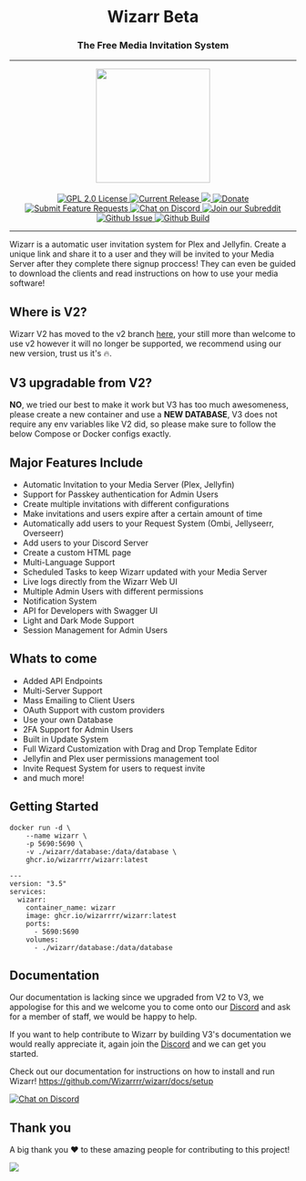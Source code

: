 <h1 align="center">Wizarr Beta</h1>
<h3 align="center">The Free Media Invitation System</h3>

---

<p align="center">
<img src="https://raw.githubusercontent.com/Wizarrrr/wizarr/master/frontend/src/assets/img/wizard.png" height="200">
<br/>
<br/>
<a href="https://github.com/wizarrrr/wizarr">
<img alt="GPL 2.0 License" src="https://img.shields.io/github/license/wizarrrr/wizarr.svg"/>
</a>
<a href="https://github.com/jellyfin/jellyfin/releases">
<img alt="Current Release" src="https://img.shields.io/github/release/wizarrrr/wizarr.svg"/>
</a>
<a href="https://hosted.weblate.org/engage/wizarr/">
<img src="https://hosted.weblate.org/widgets/wizarr/-/app/svg-badge.svg" />
</a>
<a href="https://opencollective.com/wizarr">
<img alt="Donate" src="https://img.shields.io/opencollective/all/wizarr.svg?label=backers"/>
</a>
<a href="https://features.wizarr.dev">
<img alt="Submit Feature Requests" src="https://img.shields.io/badge/vote_now-features?label=features"/>
</a>
<a href="https://discord.gg/XXCz7aM3ak">
<img alt="Chat on Discord" src="https://img.shields.io/discord/1020742926856372224"/>
</a>
<a href="https://www.reddit.com/r/wizarr">
<img alt="Join our Subreddit" src="https://img.shields.io/badge/reddit-r%2Fwizarr-%23FF5700.svg"/>
</a>
<a href="https://github.com/Wizarrrr/wizarr/issues">
<img alt="Github Issue" src="https://img.shields.io/github/issues/wizarrrr/wizarr"/>
</a>
<a href="https://github.com/Wizarrrr/wizarr/actions/workflows/docker-build.yml">
<img alt="Github Build" src="https://img.shields.io/github/actions/workflow/status/wizarrrr/wizarr/ci.yml"/>
</a>
</p>

---

Wizarr is a automatic user invitation system for Plex and Jellyfin. Create a unique link and share it to a user and they will be invited to your Media Server after they complete there signup proccess! They can even be guided to download the clients and read instructions on how to use your media software!

## Where is V2?

Wizarr V2 has moved to the v2 branch [here](https://github.com/Wizarrrr/wizarr/tree/v2), your still more than welcome to use v2 however it will no longer be supported, we recommend using our new version, trust us it's 🔥.

## V3 upgradable from V2?

**NO**, we tried our best to make it work but V3 has too much awesomeness, please create a new container and use a **NEW DATABASE**, V3 does not require any env variables like V2 did, so please make sure to follow the below Compose or Docker configs exactly.

## Major Features Include

- Automatic Invitation to your Media Server (Plex, Jellyfin)
- Support for Passkey authentication for Admin Users
- Create multiple invitations with different configurations
- Make invitations and users expire after a certain amount of time
- Automatically add users to your Request System (Ombi, Jellyseerr, Overseerr)
- Add users to your Discord Server
- Create a custom HTML page
- Multi-Language Support
- Scheduled Tasks to keep Wizarr updated with your Media Server
- Live logs directly from the Wizarr Web UI
- Multiple Admin Users with different permissions
- Notification System
- API for Developers with Swagger UI
- Light and Dark Mode Support
- Session Management for Admin Users

## Whats to come

- Added API Endpoints
- Multi-Server Support
- Mass Emailing to Client Users
- OAuth Support with custom providers
- Use your own Database
- 2FA Support for Admin Users
- Built in Update System
- Full Wizard Customization with Drag and Drop Template Editor
- Jellyfin and Plex user permissions management tool
- Invite Request System for users to request invite
- and much more!

## Getting Started

```
docker run -d \
    --name wizarr \
    -p 5690:5690 \
    -v ./wizarr/database:/data/database \
    ghcr.io/wizarrrr/wizarr:latest
```

```
---
version: "3.5"
services:
  wizarr:
    container_name: wizarr
    image: ghcr.io/wizarrrr/wizarr:latest
    ports:
      - 5690:5690
    volumes:
      - ./wizarr/database:/data/database
```

## Documentation

Our documentation is lacking since we upgraded from V2 to V3, we appologise for this and we welcome you to come onto our [Discord](https://discord.gg/XXCz7aM3ak) and ask for a member of staff, we would be happy to help.

If you want to help contribute to Wizarr by building V3's documentation we would really appreciate it, again join the [Discord](https://discord.gg/XXCz7aM3ak) and we can get you started.

Check out our documentation for instructions on how to install and run Wizarr!
https://github.com/Wizarrrr/wizarr/docs/setup

<a href="https://discord.gg/XXCz7aM3ak">
<img alt="Chat on Discord" src="https://img.shields.io/discord/1020742926856372224"/>
</a>

## Thank you

A big thank you ❤️ to these amazing people for contributing to this project!

<a href="https://github.com/wizarrrr/wizarr/graphs/contributors">
  <img src="https://contrib.rocks/image?repo=wizarrrr/wizarr" />
</a>
